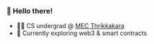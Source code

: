 ### 👋  Hello there!

- 👨‍🎓 CS undergrad @ [MEC Thrikkakara](http://www.modelengineering.college/)
- 🚀 Currently exploring web3 & smart contracts


<!-- - 👨‍💻 Full Stack Engineer -->
<!-- SahilSait/SahilSait is a ✨ special ✨ repository because its `README.md` (this file) appears on your GitHub profile.
You can click the Preview link to take a look at your changes. -->
<!-- - 💞️ I’m looking to collaborate on ... -->
<!-- - 👀 I’m interested in MERN stack and Django -->
